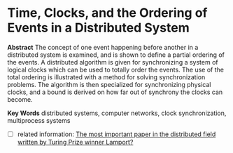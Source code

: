 
# Time, Clocks, and the Ordering of Events in a Distributed System

**Abstract**
The concept of one event happening before another in a distributed system is examined, and is shown to define a partial ordering of the events. A distributed algorithm is given for synchronizing a system of logical clocks which can be used to totally order the events. The use of the total ordering is illustrated with a method for solving synchronization problems. The algorithm is then specialized for synchronizing physical clocks, and a bound is derived on how far out of synchrony the clocks can become.

**Key Words**
distributed systems, computer networks, clock synchronization, multiprocess systems


- [ ] related information: [The most important paper in the distributed field written by Turing Prize winner Lamport?]( https://mp.weixin.qq.com/s/KL95AGKddJRV30pRVJGWjg)

